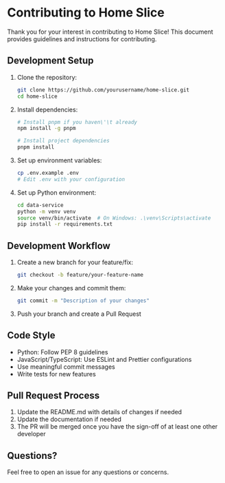 # Contributing to Home Slice

Thank you for your interest in contributing to Home Slice! This document provides guidelines and instructions for contributing.

## Development Setup

1. Clone the repository:

   ```bash
   git clone https://github.com/yourusername/home-slice.git
   cd home-slice
   ```

2. Install dependencies:

   ```bash
   # Install pnpm if you haven\'\t already
   npm install -g pnpm

   # Install project dependencies
   pnpm install
   ```

3. Set up environment variables:

   ```bash
   cp .env.example .env
   # Edit .env with your configuration
   ```

4. Set up Python environment:
   ```bash
   cd data-service
   python -m venv venv
   source venv/bin/activate  # On Windows: .\venv\Scripts\activate
   pip install -r requirements.txt
   ```

## Development Workflow

1. Create a new branch for your feature/fix:

   ```bash
   git checkout -b feature/your-feature-name
   ```

2. Make your changes and commit them:

   ```bash
   git commit -m "Description of your changes"
   ```

3. Push your branch and create a Pull Request

## Code Style

- Python: Follow PEP 8 guidelines
- JavaScript/TypeScript: Use ESLint and Prettier configurations
- Use meaningful commit messages
- Write tests for new features

## Pull Request Process

1. Update the README.md with details of changes if needed
2. Update the documentation if needed
3. The PR will be merged once you have the sign-off of at least one other developer

## Questions?

Feel free to open an issue for any questions or concerns.
